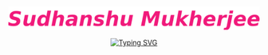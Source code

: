 <p align="center">
  <a href="https://github.com/sudhanshumukherjeexx">
    <img src="https://github.com/sudhanshumukherjeexx/sudhanshumukherjeexx/blob/main/name.png" alt="Sudhanshu Mukherjee" /></a>
</p>

<p align="center">
  <!-- Typing SVG by DenverCoder1 - https://github.com/DenverCoder1/readme-typing-svg -->
  <a href="https://git.io/typing-svg"><img src="https://readme-typing-svg.demolab.com?font=Fira+Code&weight=500&size=17&duration=2000&pause=500&color=982176&center=true&width=435&lines=Your+friendly+neighborhood+Data+Scientist;2%2B+years+of+Industry+Experience;4%2B+years+of+Coding+Experience;Python%2C+SQL%2C+Machine+Learning%2C+Data+Visualization;Statistical+Analysis%2C+Computer+Vision;Natural+Language+Processing%2C+PowerBI;Snowflake%2C+AWS%2C+Pandas%2C+Polars%2C+Git" alt="Typing SVG" /></a>
</p>
